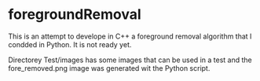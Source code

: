 # foregroundRemoval

This is an attempt to develope in C++ a foreground removal algorithm that I condded in Python. It is not ready yet.

Directorey Test/images has some images that can be used in a test and the fore_removed.png image was generated wit the Python script.